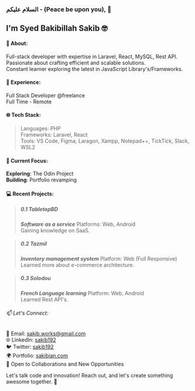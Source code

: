 <!--
**sakibian/sakibian** is a ✨ _special_ ✨ repository because its `README.md` (this file) appears on your GitHub profile.

Here are some ideas to get you started:

- 🔭 I’m currently working on ...
- 🌱 I’m currently learning ...
- 👯 I’m looking to collaborate on ...
- 🤔 I’m looking for help with ...
- 💬 Ask me about ...
- 📫 How to reach me: ...
- 😄 Pronouns: ...
- ⚡ Fun fact: ...
-->

### السلام عليكم - (Peace be upon you), 🤝

## I'm Syed Bakibillah Sakib 🤓

#### 🚀 About:

Full-stack developer with expertise in Laravel, React, MySQL, Rest API.  
Passionate about crafting efficient and scalable solutions.  
Constant learner exploring the latest in JavaScript Library's/Frameworks.

#### 💼 Experience:

Full Stack Developer @freelance  
Full Time - Remote

#### 🌐 Tech Stack:

> Languages: PHP  
> Frameworks: Laravel, React  
> Tools: VS Code, Figma, Laragon, Xampp, Notepad++, TickTick, Slack, WSL2

#### 🔧 Current Focus:

**Exploring**: The Odin Project  
**Building**: Portfolio revamping

#### 💻 Recent Projects:

> ##### 0.1 TabletopBD
>
> **_Software as a service_**
> Platforms: Web, Android  
> Gaining knowledge on SaaS.

> ##### 0.2 Tazmil
>
> **_Inventory management system_**
> Platform: Web (Full Responsive)
> Learned more about e-commerce architecture.

> ##### 0.3 Solodou
>
> **_French Language learning_**
> Platform: Web, Android  
> Learned Rest API's.

###### 📫 Let's Connect:

📧 Email: sakib.works@gmail.com  
🌐 LinkedIn: [sakib192](https://www.linkedin.com/in/sakib192/)  
🐦 Twitter: [sakib192](https://twitter.com/sakib192)  
🌍 Portfolio: [sakibian.com](http://sakibian.com/)  
🌟 Open to Collaborations and New Opportunities

Let's talk code and innovation! Reach out, and let's create something awesome together. 🚀
